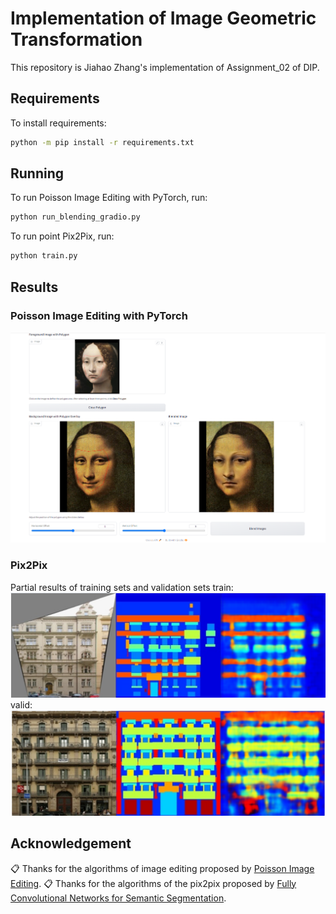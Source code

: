 # Implementation of Image Geometric Transformation
This repository is Jiahao Zhang's implementation of Assignment_02 of DIP.

## Requirements

To install requirements:

```bash
python -m pip install -r requirements.txt
```

## Running
To run Poisson Image Editing with PyTorch, run:

```bash
python run_blending_gradio.py
```

To run point Pix2Pix, run:

```bash
python train.py
```
## Results

### Poisson Image Editing with PyTorch
![None](pic/poission.png)

### Pix2Pix
Partial results of training sets and validation sets
train:
![None](pic/train.png)
valid:
![None](pic/val.png)

## Acknowledgement

📋 Thanks for the algorithms of image editing proposed by [Poisson Image Editing](https://www.cs.jhu.edu/~misha/Fall07/Papers/Perez03.pdf).
📋 Thanks for the algorithms of the pix2pix proposed by [Fully Convolutional Networks for Semantic Segmentation](https://arxiv.org/abs/1411.4038).
